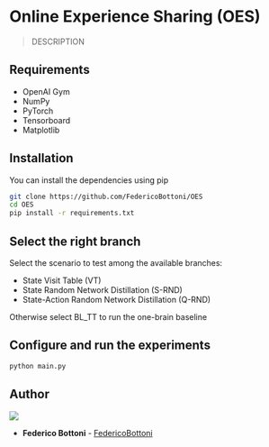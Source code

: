# Online Experience Sharing (OES)

> DESCRIPTION

## Requirements

* OpenAI Gym
* NumPy
* PyTorch
* Tensorboard
* Matplotlib

## Installation
You can install the dependencies using pip
```bash
git clone https://github.com/FedericoBottoni/OES
cd OES
pip install -r requirements.txt
```

## Select the right branch
Select the scenario to test among the available branches:
* State Visit Table (VT)
* State Random Network Distillation (S-RND)
* State-Action Random Network Distillation (Q-RND)

Otherwise select BL_TT to run the one-brain baseline 


## Configure and run the experiments


```bash
python main.py
```

## Author
<a href="https://github.com/FedericoBottoni/OES/graphs/contributors">
  <img src="https://contributors-img.web.app/image?repo=FedericoBottoni/OES" />
</a>

* **Federico Bottoni** - [FedericoBottoni](https://github.com/federicobottoni)
